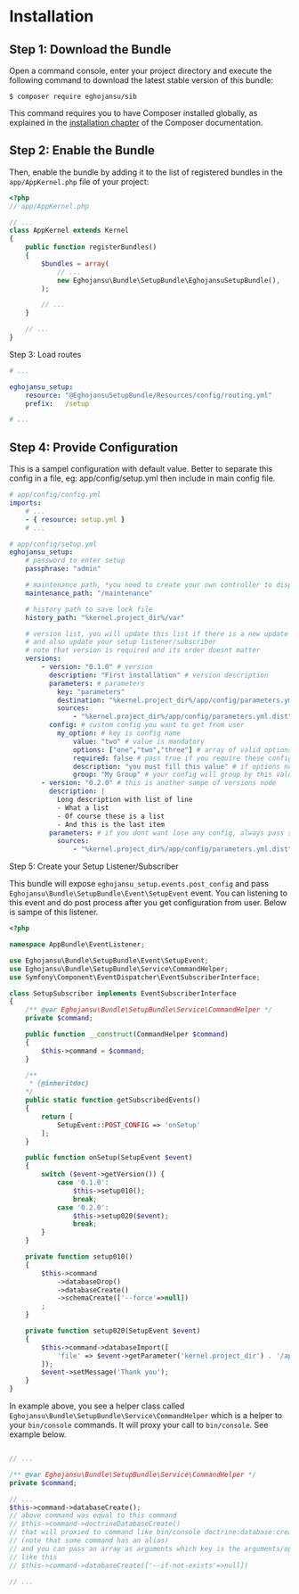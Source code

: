 Installation
============

Step 1: Download the Bundle
---------------------------

Open a command console, enter your project directory and execute the
following command to download the latest stable version of this bundle:

```console
$ composer require eghojansu/sib
```

This command requires you to have Composer installed globally, as explained
in the [installation chapter](https://getcomposer.org/doc/00-intro.md)
of the Composer documentation.

Step 2: Enable the Bundle
-------------------------

Then, enable the bundle by adding it to the list of registered bundles
in the `app/AppKernel.php` file of your project:

```php
<?php
// app/AppKernel.php

// ...
class AppKernel extends Kernel
{
    public function registerBundles()
    {
        $bundles = array(
            // ...
            new Eghojansu\Bundle\SetupBundle\EghojansuSetupBundle(),
        );

        // ...
    }

    // ...
}
```

Step 3: Load routes

```yaml
# ...

eghojansu_setup:
    resource: "@EghojansuSetupBundle/Resources/config/routing.yml"
    prefix:   /setup

# ...
```

Step 4: Provide Configuration
-----------------------------

This is a sampel configuration with default value. Better to separate this config in a file, eg: app/config/setup.yml
then include in main config file.

```yaml
# app/config/config.yml
imports:
    # ...
    - { resource: setup.yml }
    # ...
```

```yaml
# app/config/setup.yml
eghojansu_setup:
    # password to enter setup
    passphrase: "admin"

    # maintenance path, *you need to create your own controller to display maintenance status*
    maintenance_path: "/maintenance"

    # history path to save lock file
    history_path: "%kernel.project_dir%/var"

    # version list, you will update this list if there is a new update
    # and also update your setup listener/subscriber
    # note that version is required and its order doesnt matter
    versions:
        - version: "0.1.0" # version
          description: "First installation" # version description
          parameters: # parameters
            key: "parameters"
            destination: "%kernel.project_dir%/app/config/parameters.yml"
            sources:
                - "%kernel.project_dir%/app/config/parameters.yml.dist"
          config: # custom config you want to get from user
            my_option: # key is config name
                value: "two" # value is mandatory
                options: ["one","two","three"] # array of valid options, leave this empty if you doesnt want an combox input
                required: false # pass true if you require these config
                description: "you must fill this value" # if options not set, this will display in input placeholder
                group: "My Group" # your config will group by this value, leave empty to ungroup
        - version: "0.2.0" # this is another sampe of versions node
          description: |
            Long description with list of line
            - What a list
            - Of course these is a list
            - And this is the last item
          parameters: # if you dont want lose any config, always pass same parameters in each version
            sources:
                - "%kernel.project_dir%/app/config/parameters.yml.dist"

```

Step 5: Create your Setup Listener/Subscriber

This bundle will expose ```eghojansu_setup.events.post_config``` and pass ```Eghojansu\Bundle\SetupBundle\Event\SetupEvent``` event. You can listening to this event and do post process after you get configuration from user. Below is sampe of this listener.

```php
<?php

namespace AppBundle\EventListener;

use Eghojansu\Bundle\SetupBundle\Event\SetupEvent;
use Eghojansu\Bundle\SetupBundle\Service\CommandHelper;
use Symfony\Component\EventDispatcher\EventSubscriberInterface;

class SetupSubscriber implements EventSubscriberInterface
{
    /** @var Eghojansu\Bundle\SetupBundle\Service\CommandHelper */
    private $command;

    public function __construct(CommandHelper $command)
    {
        $this->command = $command;
    }

    /**
     * {@inheritdoc}
    */
    public static function getSubscribedEvents()
    {
        return [
            SetupEvent::POST_CONFIG => 'onSetup'
        ];
    }

    public function onSetup(SetupEvent $event)
    {
        switch ($event->getVersion()) {
            case '0.1.0':
                $this->setup010();
                break;
            case '0.2.0':
                $this->setup020($event);
                break;
        }
    }

    private function setup010()
    {
        $this->command
            ->databaseDrop()
            ->databaseCreate()
            ->schemaCreate(['--force'=>null])
        ;
    }

    private function setup020(SetupEvent $event)
    {
        $this->command->databaseImport([
            'file' => $event->getParameter('kernel.project_dir') . '/app/database/import.sql',
        ]);
        $event->setMessage('Thank you');
    }
}

```

In example above, you see a helper class called ```Eghojansu\Bundle\SetupBundle\Service\CommandHelper``` which is a helper to your ```bin/console``` commands. It will proxy your call to ```bin/console```. See example below.

```php

// ...

/** @var Eghojansu\Bundle\SetupBundle\Service\CommandHelper */
private $command;

// ...
$this->command->databaseCreate();
// above command was equal to this command
// $this->command->doctrineDatabaseCreate()
// that will proxied to command like bin/console doctrine:database:create
// (note that some command has an alias)
// and you can pass an array as arguments which key is the arguments/options name and its value
// like this
// $this->command->databaseCreate(['--if-not-exists'=>null])

// ...
```
